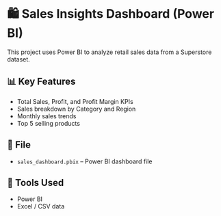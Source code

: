 # 🛍️ Sales Insights Dashboard (Power BI)

This project uses Power BI to analyze retail sales data from a Superstore dataset.

## 📊 Key Features
- Total Sales, Profit, and Profit Margin KPIs
- Sales breakdown by Category and Region
- Monthly sales trends
- Top 5 selling products

## 📂 File
- `sales_dashboard.pbix` – Power BI dashboard file

## 📌 Tools Used
- Power BI
- Excel / CSV data
